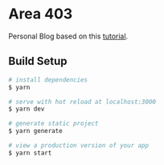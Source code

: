 # Area 403

Personal Blog based on this [tutorial](https://nuxtjs.org/blog/creating-blog-with-nuxt-content).

## Build Setup

```bash
# install dependencies
$ yarn

# serve with hot reload at localhost:3000
$ yarn dev

# generate static project
$ yarn generate

# view a production version of your app
$ yarn start
```
